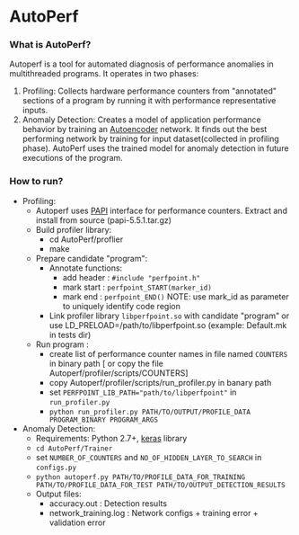 # AutoPerf #
### What is AutoPerf? ###
Autoperf is a tool for automated diagnosis of performance anomalies in multithreaded programs. It operates in two phases:
1. Profiling: Collects hardware performance counters from "annotated" sections of a program by running it with performance representative inputs.
2. Anomaly Detection: Creates a model of application performance behavior by training an [Autoencoder](http://ufldl.stanford.edu/tutorial/unsupervised/Autoencoders/) network. It finds out the best performing network by training for input dataset(collected in profiling phase). AutoPerf uses the trained model for anomaly detection in future executions of the program.


### How to run? ###
* Profiling:
  * Autoperf uses [PAPI](http://icl.cs.utk.edu/papi/index.html) interface for performance counters. Extract and install from source (papi-5.5.1.tar.gz)
  * Build profiler library:
    * cd AutoPerf/proflier 
    * make
  * Prepare candidate "program":
    * Annotate functions: 
      * add header : `#include "perfpoint.h"`
      * mark start : `perfpoint_START(marker_id)`
      * mark end : `perfpoint_END()`
      NOTE: use mark_id as parameter to uniquely identify code region
    * Link profiler library `libperfpoint.so` with candidate "program" or use LD_PRELOAD=/path/to/libperfpoint.so (example: Default.mk in tests dir)
  * Run program :
    * create list of performance counter names in file named `COUNTERS` in binary path [ or copy the file Autoperf/profiler/scripts/COUNTERS]
    * copy Autoperf/profiler/scripts/run_profiler.py in banary path
    * set `PERFPOINT_LIB_PATH="path/to/libperfpoint"` in `run_profiler.py`
    * `python run_profiler.py PATH/TO/OUTPUT/PROFILE_DATA PROGRAM_BINARY PROGRAM_ARGS`
* Anomaly Detection:
  * Requirements: Python 2.7+, [keras](https://keras.io/) library
  * `cd AutoPerf/Trainer`
  * set `NUMBER_OF_COUNTERS` and `NO_OF_HIDDEN_LAYER_TO_SEARCH` in `configs.py`
  * `python autoperf.py PATH/TO/PROFILE_DATA_FOR_TRAINING PATH/TO/PROFILE_DATA_FOR_TEST PATH/TO/OUTPUT_DETECTION_RESULTS`
  * Output files:
      * accuracy.out : Detection results 
      * network_training.log : Network configs + training error + validation error








